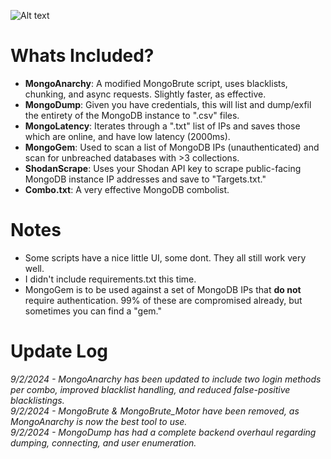 ![Alt text](https://i.postimg.cc/fbFNz9xK/mongotools.jpg)

# Whats Included?
- **MongoAnarchy**: A modified MongoBrute script, uses blacklists, chunking, and async requests. Slightly faster, as effective.
- **MongoDump**: Given you have credentials, this will list and dump/exfil the entirety of the MongoDB instance to ".csv" files.
- **MongoLatency**: Iterates through a ".txt" list of IPs and saves those which are online, and have low latency (2000ms).
- **MongoGem**: Used to scan a list of MongoDB IPs (unauthenticated) and scan for unbreached databases with >3 collections.
- **ShodanScrape**: Uses your Shodan API key to scrape public-facing MongoDB instance IP addresses and save to "Targets.txt."
- **Combo.txt**: A very effective MongoDB combolist.

# Notes
- Some scripts have a nice little UI, some dont. They all still work very well.
- I didn't include requirements.txt this time.
- MongoGem is to be used against a set of MongoDB IPs that **do not** require authentication. 99% of these are compromised already, but sometimes you can find a "gem."

# Update Log
*9/2/2024 - MongoAnarchy has been updated to include two login methods per combo, improved blacklist handling, and reduced false-positive blacklistings.*  
*9/2/2024 - MongoBrute & MongoBrute_Motor have been removed, as MongoAnarchy is now the best tool to use.*  
*9/2/2024 - MongoDump has had a complete backend overhaul regarding dumping, connecting, and user enumeration.*
